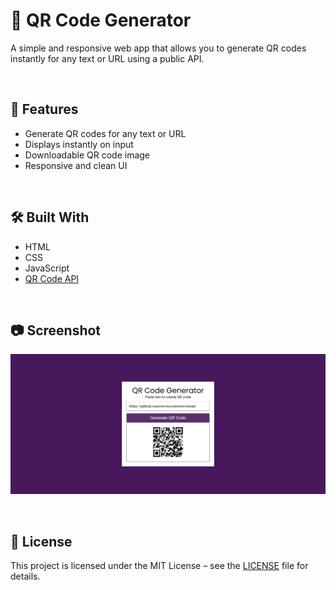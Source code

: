 # 📱 QR Code Generator

A simple and responsive web app that allows you to generate QR codes instantly for any text or URL using a public API.

<br>

## 🚀 Features
- Generate QR codes for any text or URL
- Displays instantly on input
- Downloadable QR code image
- Responsive and clean UI

<br>

## 🛠️ Built With
- HTML
- CSS
- JavaScript
- [QR Code API](https://goqr.me/api/)

<br>

## 📷 Screenshot
![App Screenshot](screenshot.png)

<br>

## 📄 License
This project is licensed under the MIT License – see the [LICENSE](LICENSE) file for details.
